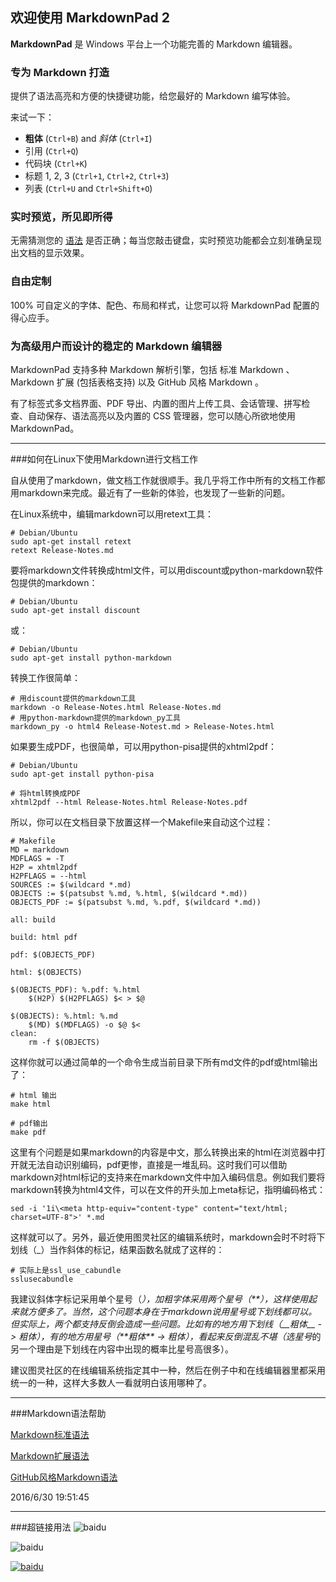 ## 欢迎使用 MarkdownPad 2 ##

**MarkdownPad** 是 Windows 平台上一个功能完善的 Markdown 编辑器。

### 专为 Markdown 打造 ###

提供了语法高亮和方便的快捷键功能，给您最好的 Markdown 编写体验。

来试一下：

- **粗体** (`Ctrl+B`) and *斜体* (`Ctrl+I`)
- 引用 (`Ctrl+Q`)
- 代码块 (`Ctrl+K`)
- 标题 1, 2, 3 (`Ctrl+1`, `Ctrl+2`, `Ctrl+3`)
- 列表 (`Ctrl+U` and `Ctrl+Shift+O`)

### 实时预览，所见即所得 ###

无需猜测您的 [语法](http://markdownpad.com) 是否正确；每当您敲击键盘，实时预览功能都会立刻准确呈现出文档的显示效果。

### 自由定制 ###
 
100% 可自定义的字体、配色、布局和样式，让您可以将 MarkdownPad 配置的得心应手。

### 为高级用户而设计的稳定的 Markdown 编辑器 ###
 
 MarkdownPad 支持多种 Markdown 解析引擎，包括 标准 Markdown 、 Markdown 扩展 (包括表格支持) 以及 GitHub 风格 Markdown 。
 
 有了标签式多文档界面、PDF 导出、内置的图片上传工具、会话管理、拼写检查、自动保存、语法高亮以及内置的 CSS 管理器，您可以随心所欲地使用 MarkdownPad。

----------

###如何在Linux下使用Markdown进行文档工作

自从使用了markdown，做文档工作就很顺手。我几乎将工作中所有的文档工作都用markdown来完成。最近有了一些新的体验，也发现了一些新的问题。

在Linux系统中，编辑markdown可以用retext工具：

```
# Debian/Ubuntu
sudo apt-get install retext
retext Release-Notes.md
```

要将markdown文件转换成html文件，可以用discount或python-markdown软件包提供的markdown：

```
# Debian/Ubuntu
sudo apt-get install discount
```

或：

```
# Debian/Ubuntu
sudo apt-get install python-markdown
```

转换工作很简单：

```
# 用discount提供的markdown工具
markdown -o Release-Notes.html Release-Notes.md
# 用python-markdown提供的markdown_py工具
markdown_py -o html4 Release-Notest.md > Release-Notes.html
```

如果要生成PDF，也很简单，可以用python-pisa提供的xhtml2pdf：


```
# Debian/Ubuntu
sudo apt-get install python-pisa

# 将html转换成PDF
xhtml2pdf --html Release-Notes.html Release-Notes.pdf
```

所以，你可以在文档目录下放置这样一个Makefile来自动这个过程：

```make
# Makefile
MD = markdown
MDFLAGS = -T
H2P = xhtml2pdf
H2PFLAGS = --html
SOURCES := $(wildcard *.md)
OBJECTS := $(patsubst %.md, %.html, $(wildcard *.md))
OBJECTS_PDF := $(patsubst %.md, %.pdf, $(wildcard *.md))

all: build

build: html pdf

pdf: $(OBJECTS_PDF)

html: $(OBJECTS)

$(OBJECTS_PDF): %.pdf: %.html
    $(H2P) $(H2PFLAGS) $< > $@ 

$(OBJECTS): %.html: %.md
    $(MD) $(MDFLAGS) -o $@ $<
clean:
    rm -f $(OBJECTS)
```

这样你就可以通过简单的一个命令生成当前目录下所有md文件的pdf或html输出了：

```
# html 输出
make html

# pdf输出
make pdf
```

这里有个问题是如果markdown的内容是中文，那么转换出来的html在浏览器中打开就无法自动识别编码，pdf更惨，直接是一堆乱码。这时我们可以借助markdown对html标记的支持来在markdown文件中加入编码信息。例如我们要将markdown转换为html4文件，可以在文件的开头加上meta标记，指明编码格式：

```
sed -i '1i\<meta http-equiv="content-type" content="text/html; charset=UTF-8">' *.md
```

这样就可以了。另外，最近使用图灵社区的编辑系统时，markdown会时不时将下划线（_）当作斜体的标记，结果函数名就成了这样的：

```
# 实际上是ssl_use_cabundle
sslusecabundle
```

我建议斜体字标记采用单个星号（*），加粗字体采用两个星号（\*\*），这样使用起来就方便多了。当然，这个问题本身在于markdown说用星号或下划线都可以。但实际上，两个都支持反倒会造成一些问题。比如有的地方用下划线（\_\_粗体\_\_ -> 粗体），有的地方用星号（\*\*粗体\*\* -> 粗体），看起来反倒混乱不堪（选星号*的另一个理由是下划线在内容中出现的概率比星号高很多）。

建议图灵社区的在线编辑系统指定其中一种，然后在例子中和在线编辑器里都采用统一的一种，这样大多数人一看就明白该用哪种了。

---

###Markdown语法帮助

[Markdown标准语法](http://daringfireball.net/projects/markdown/syntax)

[Markdown扩展语法](http://michelf.ca/projects/php-markdown/extra/)

[GitHub风格Markdown语法](http://github.github.com/github-flavored-markdown/)



2016/6/30 19:51:45 

----------
###超链接用法
![baidu](http://www.baidu.com/img/bdlogo.gif)

![baidu](http://www.baidu.com/img/bdlogo.gif "百度logo")

[![baidu](http://www.baidu.com/img/bdlogo.gif "百度Logo")](http://baidu.com)
